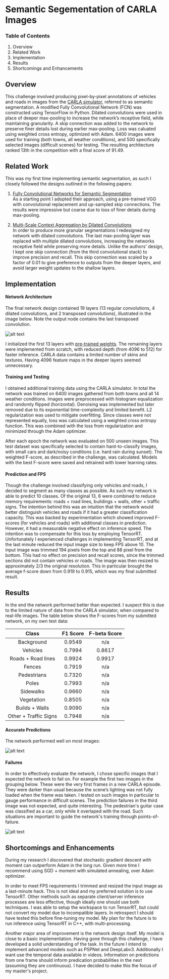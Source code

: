 # Semantic Segementation of CARLA Images

### Table of Contents
  1) Overview
  2) Related Work
  3) Implementation
  4) Results
  5) Shortcomings and Enhancements

[image1]: ./images/network.png "Network architecture"
[image2]: ./images/good.png "Good prediction results"
[image3]: ./images/bad.png "Bad prediction results"

## Overview
This challenge involved producing pixel-by-pixel annotations of vehicles and roads in images from the [CARLA simulator](www.carla.org), referred to as semantic segmentation. A modified Fully Convolutional Network (FCN) was constructed using TensorFlow in Python. Dilated convolutions were used in place of deeper max-pooling to increase the network’s receptive field, while maintaining granularity. A skip connection was added to the network to preserve finer details lost during earlier max-pooling. Loss was caluated using weighted cross entropy, optimized with Adam. 6400 images were used for training (both towns, all weather conditions), and 500 specifically selected images (difficult scenes) for testing. The resulting architecture ranked 13th in the competition with a final score of 91.49.

## Related Work
This was my first time implementing semantic segmentation, as such I closely followed the designs outlined in the following papers:
  
1)	[Fully Convolutional Networks for Semantic Segmentation](https://people.eecs.berkeley.edu/~jonlong/long_shelhamer_fcn.pdf)  
As a starting point I adopted their approach, using a pre-trained VGG with convolutional replacement and up-sampled skip connections. The results were impressive but coarse due to loss of finer details during max-pooling.
  
2)	[Multi-Scale Context Aggregation by Dilated Convolutions]( https://arxiv.org/abs/1511.07122)  
In order to produce more granular segmentations I redesigned my network with dilated convolutions. The last max-pooling layer was replaced with multiple dilated convolutions, increasing the networks receptive field while preserving more details. Unlike the authors' design, I kept one skip connection (from the third convolutional stack) to improve precision and recall. This skip connection was scaled by a factor of 0.01 to give preference to outputs from the deeper layers, and avoid larger weight updates to the shallow layers.


## Implementation
#### Network Architecture
The final network design contained 19 layers (13 regular convolutions, 4 dilated convolutions, and 2 transposed convolutions), illustrated in the image below. Note the output node contains the last transposed convolution.
   
![alt text][image1]
  
I initialized the first 13 layers with [pre-trained weights](https://drive.google.com/open?id=0Bx9YaGcDPu3XR0d4cXVSWmtVdEE). The remaining layers were implemented from scratch, with reduced depth (from 4096 to 512) for faster inference. CARLA data contains a limited number of skins and textures. Having 4096 feature maps in the deeper layers seemed unnecessary. 
  
#### Training and Testing
I obtained additional training data using the CARLA simulator. In total the network was trained on 6400 images gathered from both towns and all 14 weather conditions. Images were preprocessed with histogram equalization and randomly flipped (horizontal). Denoising was implemented but later removed due to its exponential time-complexity and limited benefit. L2 regularization was used to mitigate overfitting. Since classes were not represented equally, loss was calculated using a weighted cross entropy function. This was combined with the loss from regularization and minimized through the Adam optimizer.

After each epoch the network was evaluated on 500 unseen images. This test dataset was specifically selected to contain hard-to-classify images, with small cars and dark/noisy conditions (i.e. hard rain during sunset). The weighted F-score, as described in the challenge, was calculated. Models with the best F-score were saved and retrained with lower learning rates.
  
#### Prediction and FPS
Though the challenge involved classifying only vehicles and roads, I decided to segment as many classes as possible. As such my network is able to predict 10 classes. Of the original 13, 6 were combined to reduce memory requirements: roads + road lines, buildings + walls, other + traffic signs. The intention behind this was an intuition that the network would better distinguish vehicles and roads if it had a greater classification capacity. This was backed by experimentation which showed improved F-scores (for vehicles and roads) with additional classes in prediction. However, it had a measurable negative effect on inference speed. The intention was to compensate for this loss by employing TensorRT. Unfortunately I experienced challenges in implementing TensorRT, and at the last minute reduced the input image size to keep FPS above 10. The input image was trimmed 194 pixels from the top and 88 pixel from the bottom. This had no effect on precision and recall scores, since the trimmed sections did not contain vehicles or roads. The image was then resized to approximately 2/3 the original resolution. This in particular brought the average f-score down from 0.919 to 0.915, which was my final submitted result.
  
  
## Results
In the end the network performed better than expected. I suspect this is due to the limited nature of data from the CARLA simulator, when compared to real-life images. The table below shows the F-scores from my submitted network, on my own test data:

| Class | F1 Score | F-beta Score |
|:---:|:---:|:---:|
|Background | 0.9549 | n/a
| Vehicles | 0.7994 | 0.8617
| Roads + Road lines | 0.9924 | 0.9917
| Fences | 0.7919 | n/a |
| Pedestrians | 0.7320 | n/a |
| Poles | 0.7993 | n/a |
| Sidewalks |  0.9660 | n/a |
| Vegetation | 0.8505 | n/a |
| Builds + Walls | 0.9090 | n/a |
| Other + Traffic Signs | 0.7948 | n/a |


#### Accurate Predictions
The network performed well on most images:

![alt text][image2]
  
#### Failures
In order to effectively evaluate the network, I chose specific images that I expected the network to fail on. For example the first two images in the grouping below. These were the very first frames in a new CARLA episode. They were darker than usual because the scene’s lighting was not fully loaded when the frame was taken. I tested on such images in particular to gauge performance in difficult scenes. The prediction failures in the third image was not expected, and quite interesting. The pedestrian's guitar case was classified as a car, only while it overlaped with the road. Such situations are important to guide the network's training through points-of-failure.  
  
![alt text][image3]
  
  
## Shortcomings and Enhancements
  
During my research I discovered that stochastic gradient descent with moment can outperform Adam in the long run. Given more time I recommend using SGD + moment with simulated annealing, over Adam optimizer.
   
In order to meet FPS requirements I trimmed and resized the input image as a last-minute hack. This is not ideal and my preferred solution is to use TensorRT. Other methods such as separate client/server inference processes are less effective, though ideally one should use both techniques. I was able to setup the workspace to run TensorRT, but could not convert my model due to incompatible layers. In retrospect I should have tested this before fine-tuning my model. My plan for the future is to run inference using TensorRT in C++, with multi-processing.
  
Another major area of improvement is the network design itself. My model is close to a basic implementation. Having gone through this challenge, I have developed a solid understanding of the task. In the future I intend to implement advanced models such as PSPNet and DeepLabv3. Additionally I want use the temporal data available in videos. Information on predictions from one frame should inform predication probabilities in the next (assuming they are continuous). I have decided to make this the focus of my master's project.
  
